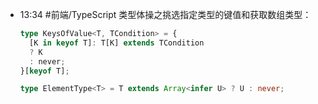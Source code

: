 
- 13:34 
	#前端/TypeScript 类型体操之挑选指定类型的键值和获取数组类型：
	```ts
	type KeysOfValue<T, TCondition> = {
	  [K in keyof T]: T[K] extends TCondition
	  ? K
	  : never;
	}[keyof T];
	
	type ElementType<T> = T extends Array<infer U> ? U : never;
	```